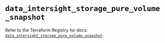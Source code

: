 # `data_intersight_storage_pure_volume_snapshot`

Refer to the Terraform Registry for docs: [`data_intersight_storage_pure_volume_snapshot`](https://registry.terraform.io/providers/ciscodevnet/intersight/1.0.71/docs/data-sources/storage_pure_volume_snapshot).
